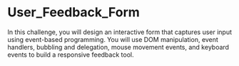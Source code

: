 # User_Feedback_Form
In this challenge, you will design an interactive form that captures user input using event-based programming. You will use DOM manipulation, event handlers, bubbling and delegation, mouse movement events, and keyboard events to build a responsive feedback tool.